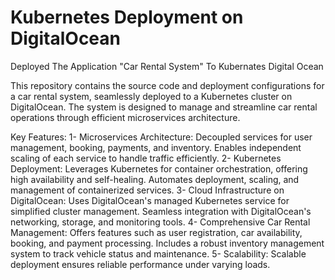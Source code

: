 # Kubernetes Deployment on DigitalOcean
Deployed The Application "Car Rental System" To Kubernates Digital Ocean

This repository contains the source code and deployment configurations for a car rental system, seamlessly deployed to a Kubernetes cluster on DigitalOcean. The system is designed to manage and streamline car rental operations through efficient microservices architecture.

Key Features:
1- Microservices Architecture:
Decoupled services for user management, booking, payments, and inventory.
Enables independent scaling of each service to handle traffic efficiently.
2- Kubernetes Deployment:
Leverages Kubernetes for container orchestration, offering high availability and self-healing.
Automates deployment, scaling, and management of containerized services.
3- Cloud Infrastructure on DigitalOcean:
Uses DigitalOcean's managed Kubernetes service for simplified cluster management.
Seamless integration with DigitalOcean's networking, storage, and monitoring tools.
4- Comprehensive Car Rental Management:
Offers features such as user registration, car availability, booking, and payment processing.
Includes a robust inventory management system to track vehicle status and maintenance.
5- Scalability:
Scalable deployment ensures reliable performance under varying loads.
